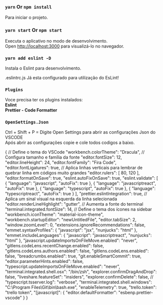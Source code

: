 ### `yarn` Or `npm install`

Para iniciar o projeto.<br>

### `yarn start` Or `npm start`

Executa o aplicativo no modo de desenvolvimento.<br>
Open [http://localhost:3000](http://localhost:3000) para visualizá-lo no navegador.

### `yarn add eslint -D`

Instala o Eslint para desenvolvimento.<br>

.eslintrc.js Já esta configurado para utilização do EsLint! <br>

### `Plugins`

Voce precisa ter os plugins instalados:<br>
<strong>Eslint</strong><br>
<strong>Prettier - Code Formatter</strong>

### `OpenSettings.Json`

Ctrl + Shift + P = Digite Open Settings para abrir as configurações Json do VSCODE <br>
Após abrir as configurações copie e cole todos codigos a baixo.

{
// Define o tema do VSCode
"workbench.colorTheme": "Dracula",
// Configura tamanho e família da fonte
"editor.fontSize": 12,
"editor.lineHeight": 24,
"editor.fontFamily": "Fira Code",
"editor.fontLigatures": true,
// Aplica linhas verticais para lembrar de quebrar linha em códigos muito grandes
"editor.rulers": [
80,
120
],
"editor.formatOnSave": true,
"eslint.autoFixOnSave": true,
"eslint.validate": [
{
"language": "javascript",
"autoFix": true
},
{
"language": "javascriptreact",
"autoFix": true
},
{
"language": "typescript",
"autoFix": true
},
{
"language": "typescriptreact",
"autoFix": true
}
],
"prettier.eslintIntegration": true,
// Aplica um sinal visual na esquerda da linha selecionada
"editor.renderLineHighlight": "gutter",
// Aumenta a fonte do terminal
"terminal.integrated.fontSize": 14,
// Define o tema dos ícones na sidebar
"workbench.iconTheme": "material-icon-theme",
"workbench.startupEditor": "newUntitledFile",
"editor.tabSize": 2,
"window.zoomLevel": 0,
"extensions.ignoreRecommendations": false,
"emmet.syntaxProfiles": {
"javascript": "jsx",
"nunjucks": "html"
},
"emmet.includeLanguages": {
"javascript": "javascriptreact",
"nunjucks": "html"
},
"javascript.updateImportsOnFileMove.enabled": "never",
"gitlens.codeLens.recentChange.enabled": false,
"gitlens.codeLens.authors.enabled": false,
"gitlens.codeLens.enabled": false,
"breadcrumbs.enabled": true,
"git.enableSmartCommit": true,
"editor.parameterHints.enabled": false,
"typescript.updateImportsOnFileMove.enabled": "never",
"terminal.integrated.shell.osx": "/bin/zsh",
"explorer.confirmDragAndDrop": false,
"liveshare.featureSet": "insiders",
"explorer.confirmDelete": false,
// "typescript.tsserver.log": "verbose",
"terminal.integrated.shell.windows": "C:\\Program Files\\Git\\bin\\bash.exe",
"enableTelemetry": true,
"trello.token": "trello token",
"[javascript]": {
"editor.defaultFormatter": "esbenp.prettier-vscode"
}
}

